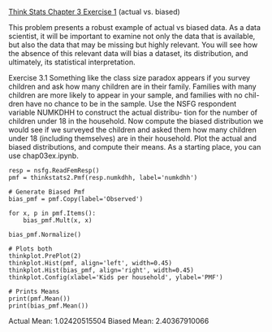 [Think Stats Chapter 3 Exercise 1](http://greenteapress.com/thinkstats2/html/thinkstats2004.html#toc31) (actual vs. biased)

This problem presents a robust example of actual vs biased data. As a data scientist, it will be important to examine not only the data that is available, but also the data that may be missing but highly relevant. You will see how the absence of this relevant data will bias a dataset, its distribution, and ultimately, its statistical interpretation.

Exercise 3.1 Something like the class size paradox appears if you survey children and ask how many children are in their family. Families with many children are more likely to appear in your sample, and families with no chil- dren have no chance to be in the sample.
Use the NSFG respondent variable NUMKDHH to construct the actual distribu- tion for the number of children under 18 in the household.
Now compute the biased distribution we would see if we surveyed the children and asked them how many children under 18 (including themselves) are in their household.
Plot the actual and biased distributions, and compute their means. As a starting place, you can use chap03ex.ipynb.

>> 
```
resp = nsfg.ReadFemResp()
pmf = thinkstats2.Pmf(resp.numkdhh, label='numkdhh')

# Generate Biased Pmf
bias_pmf = pmf.Copy(label='Observed')

for x, p in pmf.Items():
    bias_pmf.Mult(x, x)

bias_pmf.Normalize()

# Plots both 
thinkplot.PrePlot(2)
thinkplot.Hist(pmf, align='left', width=0.45)
thinkplot.Hist(bias_pmf, align='right', width=0.45)
thinkplot.Config(xlabel='Kids per household', ylabel='PMF')

# Prints Means
print(pmf.Mean())
print(bias_pmf.Mean())

```
Actual Mean: 1.02420515504
Biased Mean: 2.40367910066